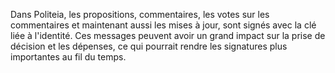Dans Politeia, les propositions, commentaires, les votes sur les commentaires et maintenant aussi les mises à jour, sont signés avec la clé liée à l'identité. Ces messages peuvent avoir un grand impact sur la prise de décision et les dépenses, ce qui pourrait rendre les signatures plus importantes au fil du temps.
